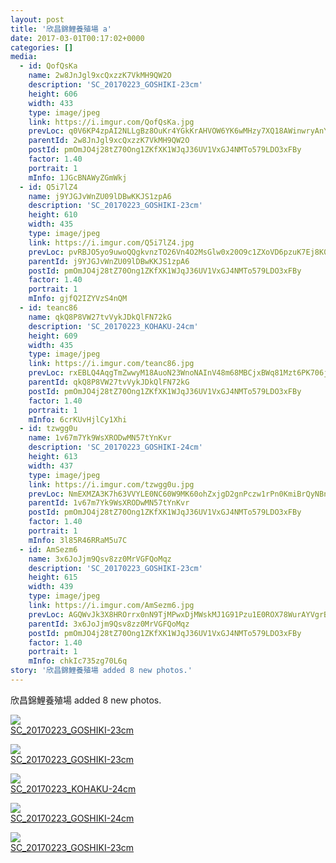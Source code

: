 ```yaml
---
layout: post
title: '欣昌錦鯉養殖場 a' 
date: 2017-03-01T00:17:02+0000 
categories: [] 
media:
  - id: QofQsKa
    name: 2w8JnJgl9xcQxzzK7VkMH9QW2O
    description: 'SC_20170223_GOSHIKI-23cm'   
    height: 606
    width: 433
    type: image/jpeg
    link: https://i.imgur.com/QofQsKa.jpg
    prevLoc: q0V6KP4zpAI2NLLgBz8OuKr4YGkKrAHVOW6YK6wMHzy7XQ18AWinwryAnYn6h5LO0nvzB3C496Vk22GktKNWBW87R5ivXZZLV68DsVRoXV8L4JiOA0OyE94RF14DJjp1kxTZBBk0rp0rhkyzrBNPPqiMmn5X0lQLS8GWZyBvylcn54Vk1yqJfG1Vzy1O8rswzKA9p5nGH4qPYVvyQXI5l5xoXk4NSg5KYGAjlOuzXQ37gB8pfZQGnn
    parentId: 2w8JnJgl9xcQxzzK7VkMH9QW2O
    postId: pmOmJO4j28tZ70Ong1ZKfXK1WJqJ36UV1VxGJ4NMTo579LDO3xFBy
    factor: 1.40
    portrait: 1
    mInfo: 1JGcBNAWyZGmWkj
  - id: Q5i7lZ4
    name: j9YJGJvWnZU09lDBwKKJS1zpA6
    description: 'SC_20170223_GOSHIKI-23cm'   
    height: 610
    width: 435
    type: image/jpeg
    link: https://i.imgur.com/Q5i7lZ4.jpg
    prevLoc: pvRBJO5yo9uwoQQgkvnzTO26Vn4O2MsGlw0x20O9c1ZXoVD6pzuK7Ej8K0KDczko0MrqY8uKPGq10nKMi84RORz3qgImA365pZZXU465k6OVDmIXODKoQq4XUEvgZ4k8z1CxyALNmP02Imz6kqBrroSDvBrVNxR5UgpBjZ0WZyfQBvWrKGg8iD7KW5n84QtYlJoP4k5otBMAM0DwMPFA5YnzWNZwt1nlBEj8yltl1PB7z4j6U5G6kN
    parentId: j9YJGJvWnZU09lDBwKKJS1zpA6
    postId: pmOmJO4j28tZ70Ong1ZKfXK1WJqJ36UV1VxGJ4NMTo579LDO3xFBy
    factor: 1.40
    portrait: 1
    mInfo: gjfQ2IZYVzS4nQM
  - id: teanc86
    name: qkQ8P8VW27tvVykJDkQlFN72kG
    description: 'SC_20170223_KOHAKU-24cm'   
    height: 609
    width: 435
    type: image/jpeg
    link: https://i.imgur.com/teanc86.jpg
    prevLoc: rxEBLQ4AqgTmZwwyM18AuoN23WnoNAInV48m68MBCjxBWq81Mzt6PK706j65uvOLN2R6xwh7W5DWryA7Sg9xjxRB5QIo89vPMv4WtyvLZ0zAYKTO6AGx6J4RfV0JBPlDRZhP7xjqlE5OsEYpLBQooMCGqokLp49xC7jvJ8mN8yF6mgw023mBhWP2RQA8Z5SVvV1G1p5RCy7Z9j20z4T8rGAxp862SK0n0A3oVQf9JXlMD1nZh5X3Mm
    parentId: qkQ8P8VW27tvVykJDkQlFN72kG
    postId: pmOmJO4j28tZ70Ong1ZKfXK1WJqJ36UV1VxGJ4NMTo579LDO3xFBy
    factor: 1.40
    portrait: 1
    mInfo: 6crKUvHjlCy1Xhi
  - id: tzwgg0u
    name: 1v67m7Yk9WsXRODwMN57tYnKvr
    description: 'SC_20170223_GOSHIKI-24cm'   
    height: 613
    width: 437
    type: image/jpeg
    link: https://i.imgur.com/tzwgg0u.jpg
    prevLoc: NmEXMZA3K7h63VVYLE0NC60W9MK60ohZxjgD2gnPczw1rPn0KmiBrQyNBnB4CoRNp8ZXJ6i8RE8o29zVtrmxZxn6JOTZlK9p0kgJckxpM0mOvnTJvLx6gjY4Ty1z9yXMAKi8jO26PQEVSVxqvlQ22KCYrPDqQg8wHMDGNn89nLHRgnro541QSBz4nR7ooRilBmvpL1k6cREWn5VXG0UGLXo8lPjQhXBlgrm3P5CzqGPWXk8yt36GL2
    parentId: 1v67m7Yk9WsXRODwMN57tYnKvr
    postId: pmOmJO4j28tZ70Ong1ZKfXK1WJqJ36UV1VxGJ4NMTo579LDO3xFBy
    factor: 1.40
    portrait: 1
    mInfo: 3l85R46RRaM5u7C
  - id: AmSezm6
    name: 3x6JoJjm9Qsv8zz0MrVGFQoMqz
    description: 'SC_20170223_GOSHIKI-23cm'   
    height: 615
    width: 439
    type: image/jpeg
    link: https://i.imgur.com/AmSezm6.jpg
    prevLoc: AGQWvJk3X8HROrrx0nN9TjMPwxDjMWskMJ1G91Pzu1E0ROX78WurAYVgrBrMiLXW9NqQR6CYkRq9NORECLrYXY0MP5c8rmmwN6zXs6ww5Z8nLzuXVXoAkNwWTq5r2AyVPBH38GQA8Rx8in7rxWwPPVfDwGAxBWpyUKE7gA6DA2f907Nr3pwntvYVJpGwM9cPrOgAZ13DFBjoYYxPpxsrnLQpMv7DsB9yLLXJx0iw1GzJK5Oms7XAK8
    parentId: 3x6JoJjm9Qsv8zz0MrVGFQoMqz
    postId: pmOmJO4j28tZ70Ong1ZKfXK1WJqJ36UV1VxGJ4NMTo579LDO3xFBy
    factor: 1.40
    portrait: 1
    mInfo: chkIc735zg70L6q
story: '欣昌錦鯉養殖場 added 8 new photos.'  
---
```


欣昌錦鯉養殖場 added 8 new photos.


[//]: #media:  
<a href="https://i.imgur.com/QofQsKa.jpg"><img class="postImage" src="https://i.imgur.com/QofQsKah.jpg" />  
SC_20170223_GOSHIKI-23cm  
 </a>    

<a href="https://i.imgur.com/Q5i7lZ4.jpg"><img class="postImage" src="https://i.imgur.com/Q5i7lZ4h.jpg" />  
SC_20170223_GOSHIKI-23cm  
 </a>    

<a href="https://i.imgur.com/teanc86.jpg"><img class="postImage" src="https://i.imgur.com/teanc86h.jpg" />  
SC_20170223_KOHAKU-24cm  
 </a>    

<a href="https://i.imgur.com/tzwgg0u.jpg"><img class="postImage" src="https://i.imgur.com/tzwgg0uh.jpg" />  
SC_20170223_GOSHIKI-24cm  
 </a>    

<a href="https://i.imgur.com/AmSezm6.jpg"><img class="postImage" src="https://i.imgur.com/AmSezm6h.jpg" />  
SC_20170223_GOSHIKI-23cm  
 </a>   
